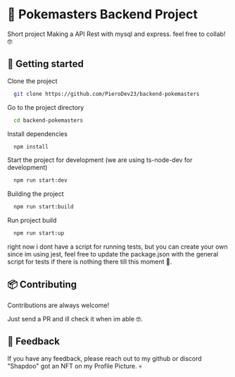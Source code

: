 # 🍂 Pokemasters Backend Project

Short project Making a API Rest with mysql and express. feel free to collab! 🤓

## 🚀 Getting started

Clone the project

```bash
  git clone https://github.com/PieroDev23/backend-pokemasters
```

Go to the project directory

```bash
  cd backend-pokemasters
```

Install dependencies

```bash
  npm install
```

Start the project for development (we are using ts-node-dev for development)

```bash
  npm run start:dev
```

Building the project

```bash
  npm run start:build
```

Run project build

```bash
  npm run start:up
```

right now i dont have a script for running tests, but you can create your own since im using jest, feel free to update the package.json with the general script for tests if there is nothing there till this moment 🙏.

## 📦 Contributing

Contributions are always welcome!

Just send a PR and ill check it when im able 🤓.

## 🤗 Feedback

If you have any feedback, please reach out to my github or discord "Shapdoo" got an NFT on my Profile Picture. 💀